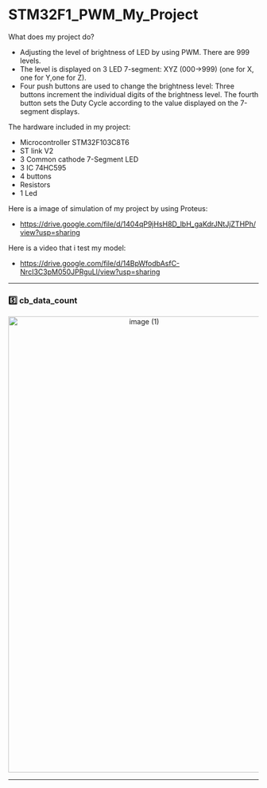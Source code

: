 # STM32F1_PWM_My_Project
What does my project do?
- Adjusting the level of brightness of LED by using PWM. There are 999 levels. 
- The level is displayed on 3 LED 7-segment: XYZ (000->999) (one for X, one for Y,one for Z).
- Four push buttons are used to change the brightness level:
Three buttons increment the individual digits of the brightness level.
The fourth button sets the Duty Cycle according to the value displayed on the 7-segment displays.



The hardware included in my project:
- Microcontroller STM32F103C8T6
- ST link V2
- 3 Common cathode 7-Segment LED 
- 3 IC 74HC595
- 4 buttons
- Resistors
- 1 Led

Here is a image of simulation of my project by using Proteus: 
- https://drive.google.com/file/d/1404qP9jHsH8D_lbH_gaKdrJNtJjZTHPh/view?usp=sharing

Here is a video that i test my model:
- https://drive.google.com/file/d/14BpWfodbAsfC-NrcI3C3pM050JPRguLl/view?usp=sharing



---

### :five: cb_data_count
<p align="center">
<img width="531" height="916" alt="image (1)" src="https://github.com/user-attachments/assets/f6a756d1-d45e-43f5-aa0f-9488c534e5e3" />
</p>

---
